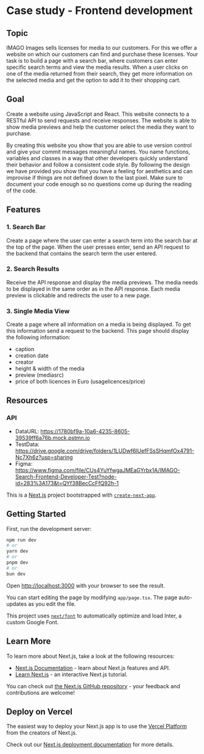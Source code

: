 # Case study - Frontend development

## Topic

IMAGO Images sells licenses for media to our customers. For this we offer a website on which our customers can find and purchase these licenses.
Your task is to build a page with a search bar, where customers can enter specific search terms and view the media results.
When a user clicks on one of the media returned from their search, they get more information on the selected media and get the option to add it to their shopping cart.

## Goal

Create a website using JavaScript and React.
This website connects to a RESTful API to send requests and receive responses.
The website is able to show media previews and help the customer select the media they want to purchase.

By creating this website you show that you are able to use version control and give your commit messages meaningful names.
You name functions, variables and classes in a way that other developers quickly understand their behavior and follow a consistent code style.
By following the design we have provided you show that you have a feeling for aesthetics and can improvise if things are not defined down to the last pixel.
Make sure to document your code enough so no questions come up during the reading of the code.

## Features

### 1. Search Bar

Create a page where the user can enter a search term into the search bar at the top of the page.
When the user presses enter, send an API request to the backend that contains the search term the user entered.

### 2. Search Results

Receive the API response and display the media previews. The media needs to be displayed in the same order as in the API response.
Each media preview is clickable and redirects the user to a new page.

### 3. Single Media View

Create a page where all information on a media is being displayed.
To get this information send a request to the backend.
This page should display the following information:

- caption
- creation date
- creator
- height & width of the media
- preview (mediasrc)
- price of both licences in Euro (usagelicences/price)

## Resources

### API

- DataURL: https://1780bf9a-10a6-4235-8605-39539ff6a76b.mock.pstmn.io
- TestData: https://drive.google.com/drive/folders/1LUDwf6lUefFSsSHqmfOx4791-Nc7Xh6z?usp=sharing
- Figma: https://www.figma.com/file/CUs4YuYfwgaJMEaGYrbx1A/IMAGO-Search-Frontend-Developer-Test?node-id=283%3A173&t=QYf38BecCcFfQ92h-1

This is a [Next.js](https://nextjs.org/) project bootstrapped with [`create-next-app`](https://github.com/vercel/next.js/tree/canary/packages/create-next-app).

## Getting Started

First, run the development server:

```bash
npm run dev
# or
yarn dev
# or
pnpm dev
# or
bun dev
```

Open [http://localhost:3000](http://localhost:3000) with your browser to see the result.

You can start editing the page by modifying `app/page.tsx`. The page auto-updates as you edit the file.

This project uses [`next/font`](https://nextjs.org/docs/basic-features/font-optimization) to automatically optimize and load Inter, a custom Google Font.

## Learn More

To learn more about Next.js, take a look at the following resources:

- [Next.js Documentation](https://nextjs.org/docs) - learn about Next.js features and API.
- [Learn Next.js](https://nextjs.org/learn) - an interactive Next.js tutorial.

You can check out [the Next.js GitHub repository](https://github.com/vercel/next.js/) - your feedback and contributions are welcome!

## Deploy on Vercel

The easiest way to deploy your Next.js app is to use the [Vercel Platform](https://vercel.com/new?utm_medium=default-template&filter=next.js&utm_source=create-next-app&utm_campaign=create-next-app-readme) from the creators of Next.js.

Check out our [Next.js deployment documentation](https://nextjs.org/docs/deployment) for more details.
